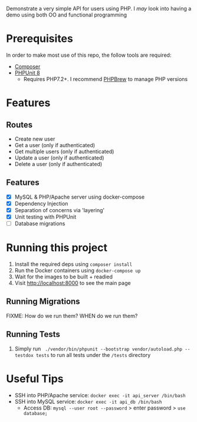 Demonstrate a very simple API for users using PHP. I _may_ look into having a demo using both OO and functional programming

# Prerequisites

In order to make most use of this repo, the follow tools are required:
- [Composer](https://getcomposer.org/)
- [PHPUnit 8](https://phpunit.de/getting-started/phpunit-8.html)
    - Requires PHP7.2+. I recommend [PHPBrew](https://github.com/phpbrew/phpbrew) to manage PHP versions

# Features

## Routes

- Create new user
- Get a user (only if authenticated)
- Get multiple users (only if authenticated)
- Update a user (only if authenticated)
- Delete a user (only if authenticated)

## Features

- [x] MySQL & PHP/Apache server using docker-compose
- [x] Dependency Injection
- [x] Separation of concerns via 'layering'
- [x] Unit testing with PHPUnit
- [ ] Database migrations

# Running this project

1. Install the required deps using `composer install`
1. Run the Docker containers using `docker-compose up`
1. Wait for the images to be built + readied
1. Visit [http://localhost:8000](http://localhost:8000) to see the main page

## Running Migrations

FIXME: How do we run them? WHEN do we run them?

## Running Tests

1. Simply run ` ./vendor/bin/phpunit --bootstrap vendor/autoload.php --testdox tests` to run all tests under the `/tests` directory

# Useful Tips

- SSH into PHP/Apache service: `docker exec -it api_server /bin/bash`
- SSH into MySQL service: `docker exec -it api_db /bin/bash`
    - Access DB: `mysql --user root --password` > enter password > `use database;`
